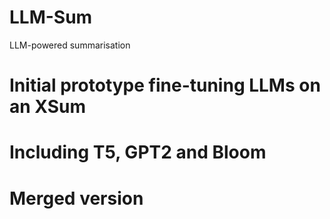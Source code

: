 # LLM-Sum
LLM-powered summarisation
# Initial prototype fine-tuning LLMs on an XSum
# Including T5, GPT2 and Bloom 
# Merged version